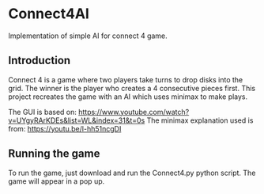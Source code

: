 # Connect4AI
Implementation of simple AI for connect 4 game.

## Introduction
Connect 4 is a game where two players take turns to drop disks into the grid. 
The winner is the player who creates a 4 consecutive pieces first.
This project recreates the game with an AI which uses minimax to make plays.

The GUI is based on: https://www.youtube.com/watch?v=UYgyRArKDEs&list=WL&index=31&t=0s
The minimax explanation used is from: https://youtu.be/l-hh51ncgDI

## Running the game
To run the game, just download and run the Connect4.py python script. The game will 
appear in a pop up. 
